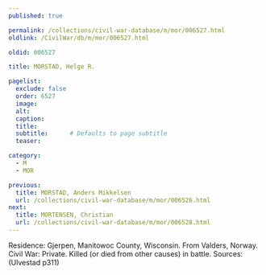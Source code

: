 ```yaml
---
published: true

permalink: /collections/civil-war-database/m/mor/006527.html
oldlink: /CivilWar/db/m/mor/006527.html

oldid: 006527

title: MORSTAD, Helge R.

pagelist:
  exclude: false
  order: 6527
  image: 
  alt:
  caption:
  title:
  subtitle:      # Defaults to page subtitle
  teaser:

category: 
  - M 
  - MOR

previous:
  title: MORSTAD, Anders Mikkelsen
  url: /collections/civil-war-database/m/mor/006526.html  
next:
  title: MORTENSEN, Christian
  url: /collections/civil-war-database/m/mor/006528.html   
---
```

Residence: Gjerpen, Manitowoc County, Wisconsin. From Valders, Norway. Civil War: Private. Killed (or died from other causes) in battle. Sources: (Ulvestad p311)